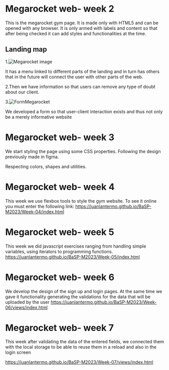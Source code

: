 # Megarocket web- week 2
This is the megarocket gym page. It is made only with HTML5 and can be opened with any browser. It is only armed with labels and content so that after being checked it can add styles and functionalities at the time.


## Landing map
1.![Megarocket image](https://user-images.githubusercontent.com/70290650/228390077-80103299-4735-43b6-9b72-292c28ecbc97.png)

It has a menu linked to different parts of the landing and in turn has others that in the future will connect the user with other parts of the web.

2.Then we have information so that users can remove any type of doubt about our client.

3.![FormMegarocket](https://user-images.githubusercontent.com/70290650/228390109-ce24f90b-0cf4-4235-9170-1085dd255979.png)

We developed a form so that user-client interaction exists and thus not only be a merely informative website

# Megarocket web- week 3
We start styling the page using some CSS properties.
Following the design previously made in figma.

Respecting colors, shapes and utilities.

# Megarocket web- week 4
This week we use flexbox tools to style the gym website.
To see it online you must enter the following link:
https://juanlantermo.github.io/BaSP-M2023/Week-04/index.html

# Megarocket web- week 5
This week we did javascript exercises ranging from handling simple variables, using iterators to programming functions.
https://juanlantermo.github.io/BaSP-M2023/Week-05/index.html

# Megarocket web- week 6

We develop the design of the sign up and login pages.
At the same time we gave it functionality generating the validations for the data that will be uploaded by the user
https://juanlantermo.github.io/BaSP-M2023/Week-06/views/index.html

# Megarocket web- week 7
This week after validating the data of the entered fields, we connected them with the local storage to be able to reuse them in a reload and also in the login screen

https://juanlantermo.github.io/BaSP-M2023/Week-07/views/index.html